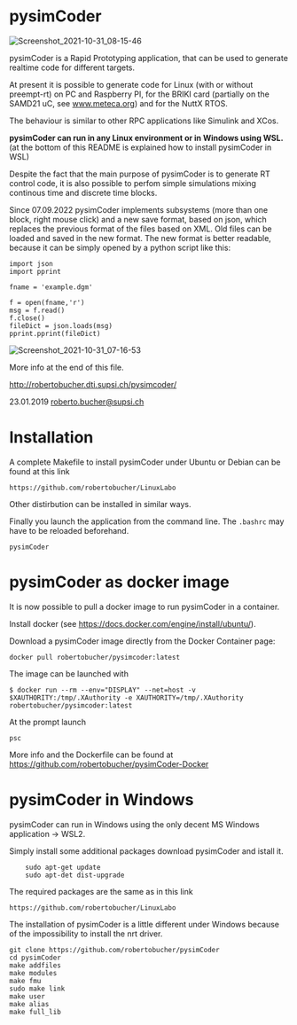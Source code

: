 # pysimCoder

![Screenshot_2021-10-31_08-15-46](https://user-images.githubusercontent.com/8348158/139572654-7fc549da-5530-410e-b092-64104a037606.png)

pysimCoder is a Rapid Prototyping application, that can be used to generate realtime code for different targets.

At present it is possible to generate code for Linux (with or without preempt-rt) on PC and Raspberry PI, for the BRIKI card (partially on the SAMD21 uC, see www.meteca.org) and for the NuttX RTOS.

The behaviour is similar to other RPC applications like Simulink and XCos.

**pysimCoder can run in any Linux environment or in Windows using WSL.** (at the bottom of this README is explained how to install pysimCoder in WSL)

Despite the fact that the main purpose of pysimCoder is to generate RT control code, it is also possible to perfom simple simulations mixing continous time and discrete time blocks.

Since 07.09.2022 pysimCoder implements subsystems (more than one block, right mouse click) and a new save format, based on json, which replaces the previous format of the files based on XML. Old files can be loaded and saved in the new format. The new format is better readable, because it can be simply opened by a python script like this:

```
import json
import pprint

fname = 'example.dgm'

f = open(fname,'r')
msg = f.read()
f.close()
fileDict = json.loads(msg)
pprint.pprint(fileDict)
```

![Screenshot_2021-10-31_07-16-53](https://user-images.githubusercontent.com/8348158/139570719-132cbe3c-190f-401b-b754-003959d08f5a.png)

More info at the end of this file.

http://robertobucher.dti.supsi.ch/pysimcoder/

23.01.2019 roberto.bucher@supsi.ch

# Installation

A complete Makefile to install pysimCoder under Ubuntu or Debian can be found at this link

```
https://github.com/robertobucher/LinuxLabo
```

Other distirbution can be installed in similar ways.

Finally you launch the application from the command line.
The `.bashrc` may have to be reloaded beforehand.

```
pysimCoder
```

# pysimCoder as docker image

It is now possible to pull a docker image to run pysimCoder in a container.

Install docker (see https://docs.docker.com/engine/install/ubuntu/).

Download a pysimCoder image directly from the Docker Container page:

```
docker pull robertobucher/pysimcoder:latest
```

The image can be launched with
```
$ docker run --rm --env="DISPLAY" --net=host -v $XAUTHORITY:/tmp/.XAuthority -e XAUTHORITY=/tmp/.XAuthority robertobucher/pysimcoder:latest
```
At the prompt launch
```
psc
```

More info and the Dockerfile can be found at https://github.com/robertobucher/pysimCoder-Docker

# pysimCoder in Windows

pysimCoder can run in Windows using the only decent MS Windows application -> WSL2.

Simply install some additional packages download pysimCoder and istall it.

```
    sudo apt-get update
    sudo apt-det dist-upgrade
```

The required packages are the same as in this link

```
https://github.com/robertobucher/LinuxLabo
```

The installation of pysimCoder is a little different under Windows because of the impossibility to install the nrt driver.

```
git clone https://github.com/robertobucher/pysimCoder
cd pysimCoder
make addfiles
make modules
make fmu
sudo make link
make user
make alias
make full_lib
```






